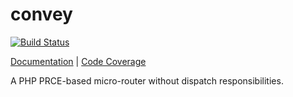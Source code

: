 convey
======

[![Build Status](https://travis-ci.org/lord2800/convey.png?branch=master)](https://travis-ci.org/lord2800/convey)

[Documentation](http://lord2800.github.io/convey/) | [Code Coverage](http://lord2800.github.io/convey/coverage/)

A PHP PRCE-based micro-router without dispatch responsibilities.
